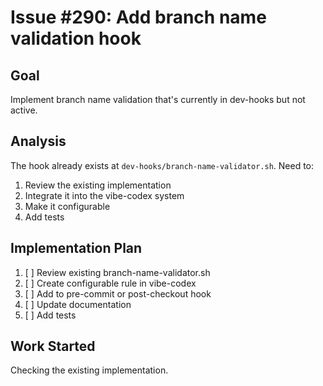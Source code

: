 # Issue #290: Add branch name validation hook

## Goal
Implement branch name validation that's currently in dev-hooks but not active.

## Analysis
The hook already exists at `dev-hooks/branch-name-validator.sh`. Need to:
1. Review the existing implementation
2. Integrate it into the vibe-codex system
3. Make it configurable
4. Add tests

## Implementation Plan
1. [ ] Review existing branch-name-validator.sh
2. [ ] Create configurable rule in vibe-codex
3. [ ] Add to pre-commit or post-checkout hook
4. [ ] Update documentation
5. [ ] Add tests

## Work Started
Checking the existing implementation.